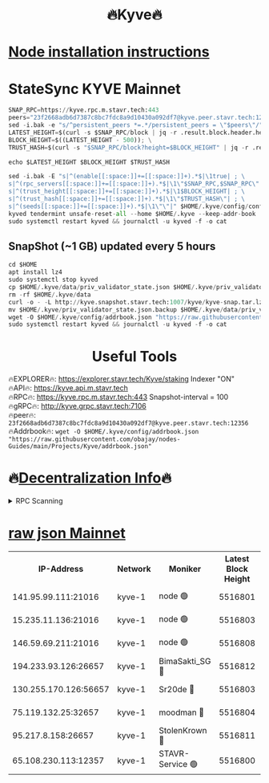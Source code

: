 <h1 align="center"> 🔥Kyve🔥</h1>

[Node installation instructions](https://github.com/obajay/nodes-Guides/tree/main/Projects/Kyve)
=
# StateSync KYVE Mainnet
```python
SNAP_RPC=https://kyve.rpc.m.stavr.tech:443
peers="23f2668adb6d7387c8bc7fdc8a9d10430a092df7@kyve.peer.stavr.tech:12356"
sed -i.bak -e "s/^persistent_peers *=.*/persistent_peers = \"$peers\"/" $HOME/.kyve/config/config.toml
LATEST_HEIGHT=$(curl -s $SNAP_RPC/block | jq -r .result.block.header.height); \
BLOCK_HEIGHT=$((LATEST_HEIGHT - 500)); \
TRUST_HASH=$(curl -s "$SNAP_RPC/block?height=$BLOCK_HEIGHT" | jq -r .result.block_id.hash)

echo $LATEST_HEIGHT $BLOCK_HEIGHT $TRUST_HASH

sed -i.bak -E "s|^(enable[[:space:]]+=[[:space:]]+).*$|\1true| ; \
s|^(rpc_servers[[:space:]]+=[[:space:]]+).*$|\1\"$SNAP_RPC,$SNAP_RPC\"| ; \
s|^(trust_height[[:space:]]+=[[:space:]]+).*$|\1$BLOCK_HEIGHT| ; \
s|^(trust_hash[[:space:]]+=[[:space:]]+).*$|\1\"$TRUST_HASH\"| ; \
s|^(seeds[[:space:]]+=[[:space:]]+).*$|\1\"\"|" $HOME/.kyve/config/config.toml
kyved tendermint unsafe-reset-all --home $HOME/.kyve --keep-addr-book
sudo systemctl restart kyved && journalctl -u kyved -f -o cat
```

## SnapShot (~1 GB) updated every 5 hours
```python
cd $HOME
apt install lz4
sudo systemctl stop kyved
cp $HOME/.kyve/data/priv_validator_state.json $HOME/.kyve/priv_validator_state.json.backup
rm -rf $HOME/.kyve/data
curl -o - -L http://kyve.snapshot.stavr.tech:1007/kyve/kyve-snap.tar.lz4 | lz4 -c -d - | tar -x -C $HOME/.kyve --strip-components 2
mv $HOME/.kyve/priv_validator_state.json.backup $HOME/.kyve/data/priv_validator_state.json
wget -O $HOME/.kyve/config/addrbook.json "https://raw.githubusercontent.com/obajay/nodes-Guides/main/Projects/Kyve/addrbook.json"
sudo systemctl restart kyved && journalctl -u kyved -f -o cat
```

<h1 align="center"> Useful Tools</h1>

🔥EXPLORER🔥:     https://explorer.stavr.tech/Kyve/staking        Indexer "ON" \
🔥API🔥: 			 		https://kyve.api.m.stavr.tech \
🔥RPC🔥:          https://kyve.rpc.m.stavr.tech:443	              Snapshot-interval = 100 \
🔥gRPC🔥:         http://kyve.grpc.stavr.tech:7106 \
🔥peer🔥:					`23f2668adb6d7387c8bc7fdc8a9d10430a092df7@kyve.peer.stavr.tech:12356` \
🔥Addrbook🔥:    ```wget -O $HOME/.kyve/config/addrbook.json "https://raw.githubusercontent.com/obajay/nodes-Guides/main/Projects/Kyve/addrbook.json"```

🔥[Decentralization Info](https://github.com/obajay/StateSync-snapshots/tree/main/Projects/Kyve/Decentralization)🔥
=

<details>
<summary>RPC Scanning</summary>

<h2 align="center"> We scan nodes in real time every 4 hours. And we provide the final result of RPC endpoints.
We cannot influence the operation of these nodes in any way. </h2>


```python
If Voting Power is higher than 0 --> then the Node is a validator of the network and may be subject to attack and be a potential threat to the chain.
```
```python
We marked such validators with a red symbol
```

</details>

[raw json Mainnet](https://rpc-check.kyvem.stavr.tech/kyvem/rpc-kyvem-result.json)
=



<table><tr><th>IP-Address</th><th>Network</th><th>Moniker</th><th>Latest Block Height</th><th>Earliest Block Height</th><th>Catching Up</th><th>Tx Index</th><th>Voting Power</th><th>Scan Time</th></tr><tr><td>141.95.99.111:21016</td><td>kyve-1</td><td>node 🟢</td><td>5516801</td><td>1</td><td>False</td><td>off</td><td>0</td><td>2024-03-25T16:01:07.061428431UTC</td></tr><tr><td>15.235.11.136:21016</td><td>kyve-1</td><td>node 🟢</td><td>5516803</td><td>1</td><td>False</td><td>off</td><td>0</td><td>2024-03-25T16:01:17.875177019UTC</td></tr><tr><td>146.59.69.211:21016</td><td>kyve-1</td><td>node 🟢</td><td>5516808</td><td>1</td><td>False</td><td>off</td><td>0</td><td>2024-03-25T16:01:43.530502201UTC</td></tr><tr><td>194.233.93.126:26657</td><td>kyve-1</td><td>BimaSakti_SG 🔴</td><td>5516812</td><td>2646001</td><td>False</td><td>off</td><td>651</td><td>2024-03-25T16:02:11.529359744UTC</td></tr><tr><td>130.255.170.126:56657</td><td>kyve-1</td><td>Sr20de 🔴</td><td>5516803</td><td>5217201</td><td>False</td><td>off</td><td>6009</td><td>2024-03-25T16:01:18.300549061UTC</td></tr><tr><td>75.119.132.25:32657</td><td>kyve-1</td><td>moodman 🔴</td><td>5516804</td><td>5416804</td><td>False</td><td>off</td><td>6865</td><td>2024-03-25T16:01:22.852040984UTC</td></tr><tr><td>95.217.8.158:26657</td><td>kyve-1</td><td>StolenKrown 🔴</td><td>5516811</td><td>5430801</td><td>False</td><td>on</td><td>2499</td><td>2024-03-25T16:02:02.279987869UTC</td></tr><tr><td>65.108.230.113:12357</td><td>kyve-1</td><td>STAVR-Service 🟢</td><td>5516800</td><td>5516301</td><td>False</td><td>on</td><td>0</td><td>2024-03-25T16:01:00.734875888UTC</td></tr></table>
